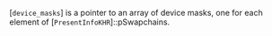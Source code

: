 [`device_masks`] is a pointer to an array of device masks, one for
each element of [`PresentInfoKHR`]::pSwapchains.